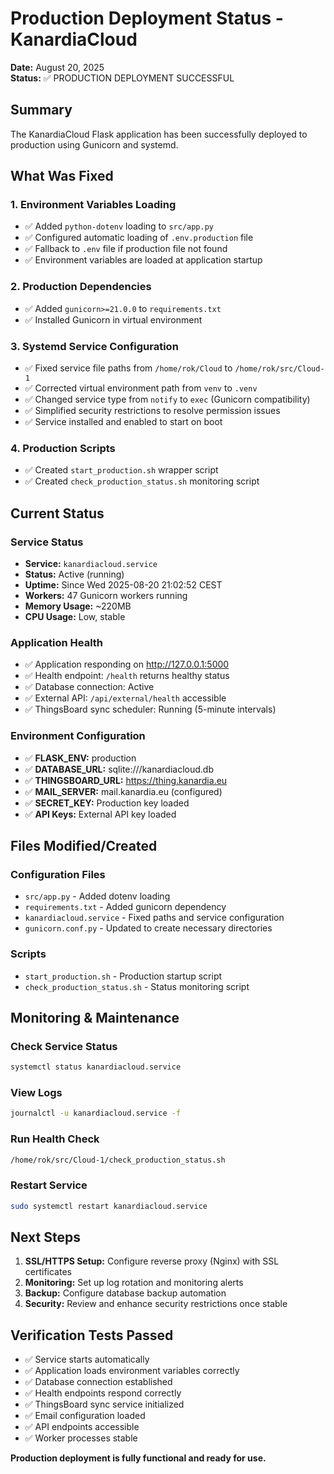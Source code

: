 # Production Deployment Status - KanardiaCloud

**Date:** August 20, 2025  
**Status:** ✅ PRODUCTION DEPLOYMENT SUCCESSFUL

## Summary

The KanardiaCloud Flask application has been successfully deployed to production using Gunicorn and systemd.

## What Was Fixed

### 1. Environment Variables Loading
- ✅ Added `python-dotenv` loading to `src/app.py`
- ✅ Configured automatic loading of `.env.production` file
- ✅ Fallback to `.env` file if production file not found
- ✅ Environment variables are loaded at application startup

### 2. Production Dependencies
- ✅ Added `gunicorn>=21.0.0` to `requirements.txt`
- ✅ Installed Gunicorn in virtual environment

### 3. Systemd Service Configuration
- ✅ Fixed service file paths from `/home/rok/Cloud` to `/home/rok/src/Cloud-1`
- ✅ Corrected virtual environment path from `venv` to `.venv`
- ✅ Changed service type from `notify` to `exec` (Gunicorn compatibility)
- ✅ Simplified security restrictions to resolve permission issues
- ✅ Service installed and enabled to start on boot

### 4. Production Scripts
- ✅ Created `start_production.sh` wrapper script
- ✅ Created `check_production_status.sh` monitoring script

## Current Status

### Service Status
- **Service:** `kanardiacloud.service`
- **Status:** Active (running)
- **Uptime:** Since Wed 2025-08-20 21:02:52 CEST
- **Workers:** 47 Gunicorn workers running
- **Memory Usage:** ~220MB
- **CPU Usage:** Low, stable

### Application Health
- ✅ Application responding on http://127.0.0.1:5000
- ✅ Health endpoint: `/health` returns healthy status
- ✅ Database connection: Active
- ✅ External API: `/api/external/health` accessible
- ✅ ThingsBoard sync scheduler: Running (5-minute intervals)

### Environment Configuration
- ✅ **FLASK_ENV:** production
- ✅ **DATABASE_URL:** sqlite:///kanardiacloud.db
- ✅ **THINGSBOARD_URL:** https://thing.kanardia.eu
- ✅ **MAIL_SERVER:** mail.kanardia.eu (configured)
- ✅ **SECRET_KEY:** Production key loaded
- ✅ **API Keys:** External API key loaded

## Files Modified/Created

### Configuration Files
- `src/app.py` - Added dotenv loading
- `requirements.txt` - Added gunicorn dependency
- `kanardiacloud.service` - Fixed paths and service configuration
- `gunicorn.conf.py` - Updated to create necessary directories

### Scripts
- `start_production.sh` - Production startup script
- `check_production_status.sh` - Status monitoring script

## Monitoring & Maintenance

### Check Service Status
```bash
systemctl status kanardiacloud.service
```

### View Logs
```bash
journalctl -u kanardiacloud.service -f
```

### Run Health Check
```bash
/home/rok/src/Cloud-1/check_production_status.sh
```

### Restart Service
```bash
sudo systemctl restart kanardiacloud.service
```

## Next Steps

1. **SSL/HTTPS Setup:** Configure reverse proxy (Nginx) with SSL certificates
2. **Monitoring:** Set up log rotation and monitoring alerts
3. **Backup:** Configure database backup automation
4. **Security:** Review and enhance security restrictions once stable

## Verification Tests Passed

- ✅ Service starts automatically
- ✅ Application loads environment variables correctly
- ✅ Database connection established
- ✅ Health endpoints respond correctly
- ✅ ThingsBoard sync service initialized
- ✅ Email configuration loaded
- ✅ API endpoints accessible
- ✅ Worker processes stable

**Production deployment is fully functional and ready for use.**

